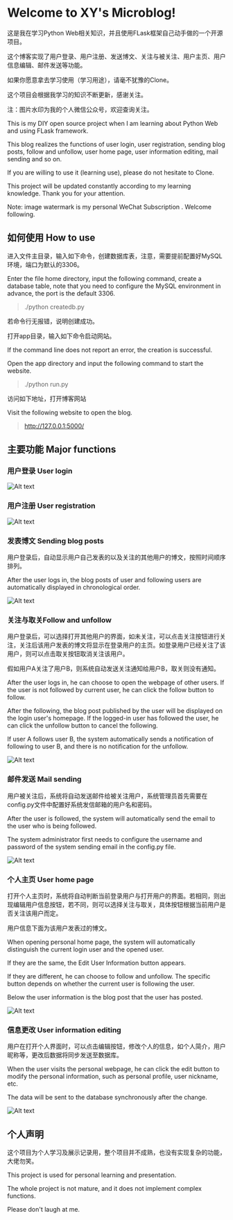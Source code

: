 # Welcome to XY's Microblog!


这是我在学习Python Web相关知识，并且使用FLask框架自己动手做的一个开源项目。

这个博客实现了用户登录、用户注册、发送博文、关注与被关注、用户主页、用户信息编辑、邮件发送等功能。

如果你愿意拿去学习使用（学习用途），请毫不犹豫的Clone。

这个项目会根据我学习的知识不断更新，感谢关注。

注：图片水印为我的个人微信公众号，欢迎查询关注。

This is my DIY open source project when I am learning about Python Web and using FLask framework.

This blog realizes the functions of user login, user registration, sending blog posts, follow and unfollow, user home page, user information editing, mail sending and so on.

If you are willing to use it (learning use), please do not hesitate to Clone.

This project will be updated constantly according to my learning knowledge. Thank you for your attention.

Note: image watermark is my personal WeChat Subscription . Welcome following.

## 如何使用  How to use

进入文件主目录，输入如下命令，创建数据库表，注意，需要提前配置好MySQL环境，端口为默认的3306。

Enter the file home directory, input the following command, create a database table, note that you need to configure the MySQL environment in advance, the port is the default 3306.

>./python createdb.py 


若命令行无报错，说明创建成功。

打开app目录，输入如下命令启动网站。

If the command line does not report an error, the creation is successful.

Open the app directory and input the following command to start the website.

>./python run.py

访问如下地址，打开博客网站

Visit the following website to open the blog.

>http://127.0.0.1:5000/ 


## 主要功能 Major functions

### 用户登录 User login

![Alt text](https://github.com/xysecurity/microblog/raw/master/image/login.png)

### 用户注册 User registration

![Alt text](https://github.com/xysecurity/microblog/raw/master/image/register.png)

### 发表博文 Sending blog posts
用户登录后，自动显示用户自己发表的以及关注的其他用户的博文，按照时间顺序排列。

After the user logs in, the blog posts of user and following users are automatically displayed in chronological order.

![Alt text](https://github.com/xysecurity/microblog/raw/master/image/login-in.jpg)

### 关注与取关Follow and unfollow

用户登录后，可以选择打开其他用户的界面，如未关注，可以点击关注按钮进行关注，关注后该用户发表的博文将显示在登录用户的主页。如登录用户已经关注了该用户，则可以点击取关按钮取消关注该用户。

假如用户A关注了用户B，则系统自动发送关注通知给用户B，取关则没有通知。

After the user logs in, he can choose to open the webpage of other users. If the user is not followed by current user, he can click the follow button to follow. 

After the following, the blog post published by the user will be displayed on the login user's homepage. If the logged-in user has followed the user, he can click the unfollow button to cancel the following.

If user A follows user B, the system automatically sends a notification of following to user B, and there is no notification for the unfollow.

![Alt text](https://github.com/xysecurity/microblog/raw/master/image/follow.jpg)

### 邮件发送 Mail sending
用户被关注后，系统将自动发送邮件给被关注用户，系统管理员首先需要在config.py文件中配置好系统发信邮箱的用户名和密码。

After the user is followed, the system will automatically send the email to the user who is being followed. 

The system administrator first needs to configure the username and password of the system sending email in the config.py file.

![Alt text](https://github.com/xysecurity/microblog/raw/master/image/email.jpg)

### 个人主页 User home page
打开个人主页时，系统将自动判断当前登录用户与打开用户的界面。若相同，则出现编辑用户信息按钮，若不同，则可以选择关注与取关，具体按钮根据当前用户是否关注该用户而定。

用户信息下面为该用户发表过的博文。

When opening personal home page, the system will automatically distinguish the current login user and the opened user.

If they are the same, the Edit User Information button appears. 

If they are different, he can choose to follow and unfollow. The specific button depends on whether the current user is following the user.

Below the user information is the blog post that the user has posted.

![Alt text](https://github.com/xysecurity/microblog/raw/master/image/personal.jpg)


### 信息更改 User information editing
用户在打开个人界面时，可以点击编辑按钮，修改个人的信息，如个人简介，用户昵称等，更改后数据将同步发送至数据库。

When the user visits the personal webpage, he can click the edit button to modify the personal information, such as personal profile, user nickname, etc.

The data will be sent to the database synchronously after the change.

![Alt text](https://github.com/xysecurity/microblog/raw/master/image/edit.png)

## 个人声明

这个项目为个人学习及展示记录用，整个项目并不成熟，也没有实现复杂的功能，大佬勿笑。

This project is used for personal learning and presentation. 

The whole project is not mature, and it does not implement complex functions.

Please don't laugh at me.
